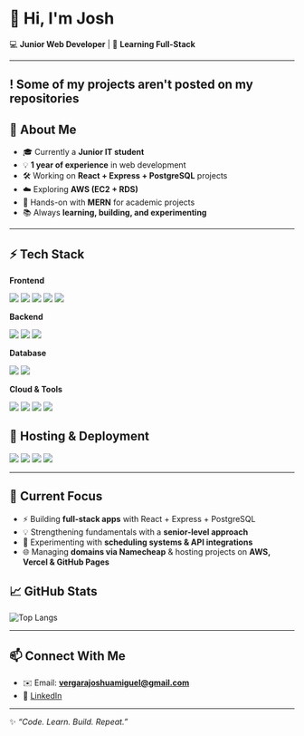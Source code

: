 # 👋 Hi, I'm Josh


💻 **Junior Web Developer** | 🚀 **Learning Full-Stack**

---
! Some of my projects aren't posted on my repositories
---

## 🌟 About Me  

- 🎓 Currently a **Junior IT student**  
- 💡 **1 year of experience** in web development  
- 🛠️ Working on **React + Express + PostgreSQL** projects  
- ☁️ Exploring **AWS (EC2 + RDS)**  
- 🔧 Hands-on with **MERN** for academic projects  
- 📚 Always **learning, building, and experimenting**  

---

## ⚡ Tech Stack  

**Frontend**  
<p align="left">
  <img src="https://img.shields.io/badge/React-20232A?style=for-the-badge&logo=react&logoColor=61DAFB" />
  <img src="https://img.shields.io/badge/TailwindCSS-38B2AC?style=for-the-badge&logo=tailwind-css&logoColor=white" />
  <img src="https://img.shields.io/badge/HTML5-E34F26?style=for-the-badge&logo=html5&logoColor=white" />
  <img src="https://img.shields.io/badge/CSS3-1572B6?style=for-the-badge&logo=css3&logoColor=white" />
  <img src="https://img.shields.io/badge/JavaScript-F7DF1E?style=for-the-badge&logo=javascript&logoColor=black" />
</p>  

**Backend**  
<p align="left">
  <img src="https://img.shields.io/badge/Node.js-43853D?style=for-the-badge&logo=node.js&logoColor=white" />
  <img src="https://img.shields.io/badge/Express-000000?style=for-the-badge&logo=express&logoColor=white" />
  <img src="https://img.shields.io/badge/Laravel-FF2D20?style=for-the-badge&logo=laravel&logoColor=white" />
</p>  

**Database**  
<p align="left">
  <img src="https://img.shields.io/badge/PostgreSQL-316192?style=for-the-badge&logo=postgresql&logoColor=white" />
  <img src="https://img.shields.io/badge/MySQL-005C84?style=for-the-badge&logo=mysql&logoColor=white" />
</p>  

**Cloud & Tools**  
<p align="left">
  <img src="https://img.shields.io/badge/AWS-232F3E?style=for-the-badge&logo=amazon-aws&logoColor=white" />
  <img src="https://img.shields.io/badge/Git-F05032?style=for-the-badge&logo=git&logoColor=white" />
  <img src="https://img.shields.io/badge/GitHub-181717?style=for-the-badge&logo=github&logoColor=white" />
  <img src="https://img.shields.io/badge/Postman-FF6C37?style=for-the-badge&logo=postman&logoColor=white" />
</p>  

## 🚀 Hosting & Deployment  

<p align="left">
  <img src="https://img.shields.io/badge/Namecheap-DE3723?style=for-the-badge&logo=namecheap&logoColor=white" />
  <img src="https://img.shields.io/badge/AWS-232F3E?style=for-the-badge&logo=amazonaws&logoColor=white" />
  <img src="https://img.shields.io/badge/Vercel-000000?style=for-the-badge&logo=vercel&logoColor=white" />
  <img src="https://img.shields.io/badge/GitHub%20Pages-181717?style=for-the-badge&logo=github&logoColor=white" />
</p>

---
## 📌 Current Focus  

- ⚡ Building **full-stack apps** with React + Express + PostgreSQL  
- 💡 Strengthening fundamentals with a **senior-level approach**  
- 🔬 Experimenting with **scheduling systems & API integrations**  
- 🌐 Managing **domains via Namecheap** & hosting projects on **AWS, Vercel & GitHub Pages**  

## 📈 GitHub Stats  

![Top Langs](https://github-readme-stats.vercel.app/api/top-langs/?username=joshvergara&layout=compact&theme=radical)  

---

## 📫 Connect With Me  

- ✉️ Email: **vergarajoshuamiguel@gmail.com**  
- 💼 [LinkedIn](https://www.linkedin.com/in/joshua-vergara-0b105130a)  

---

✨ *“Code. Learn. Build. Repeat.”*  

